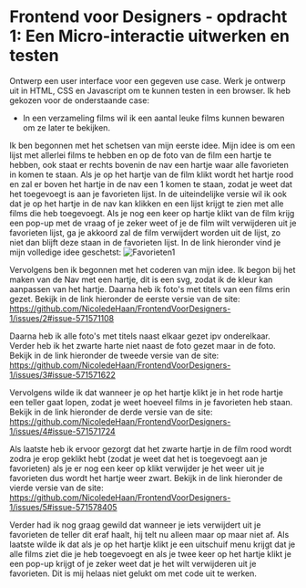 # Frontend voor Designers - opdracht 1: Een Micro-interactie uitwerken en testen

Ontwerp een user interface voor een gegeven use case. Werk je ontwerp uit in HTML, CSS en Javascript om te kunnen testen in een browser. Ik heb gekozen voor de onderstaande case:
- In een verzameling films wil ik een aantal leuke films kunnen bewaren om ze later te bekijken.

Ik ben begonnen met het schetsen van mijn eerste idee. Mijn idee is om een lijst met allerlei films te hebben en op de foto van de film een hartje te hebben, ook staat er rechts bovenin de nav een hartje waar alle favorieten in komen te staan. Als je op het hartje van de film klikt wordt het hartje rood en zal er boven het hartje in de nav een 1 komen te staan, zodat je weet dat het toegevoegt is aan je favorieten lijst. In de uiteindelijke versie wil ik ook dat je op het hartje in de nav kan klikken en een lijst krijgt te zien met alle films die heb toegevoegt. Als je nog een keer op hartje klikt van de film krijg een pop-up met de vraag of je zeker weet of je de film wilt verwijderen uit je favorieten lijst, ga je akkoord zal de film verwijdert worden uit de lijst, zo niet dan blijft deze staan in de favorieten lijst. In de link hieronder vind je mijn volledige idee geschetst:
![Favorieten1](https://user-images.githubusercontent.com/58775312/75352356-ea30b780-58a9-11ea-8d1c-e2ae2036135f.jpg)

Vervolgens ben ik begonnen met het coderen van mijn idee. Ik begon bij het maken van de Nav met een hartje, dit is een svg, zodat ik de kleur kan aanpassen van het hartje. Daarna heb ik foto's met titels van een films erin gezet. Bekijk in de link hieronder de eerste versie van de site:
https://github.com/NicoledeHaan/FrontendVoorDesigners-1/issues/2#issue-571571108

Daarna heb ik alle foto's met titels naast elkaar gezet ipv onderelkaar. Verder heb ik het zwarte harte niet naast de foto gezet maar in de foto. Bekijk in de link hieronder de tweede versie van de site:
https://github.com/NicoledeHaan/FrontendVoorDesigners-1/issues/3#issue-571571622

Vervolgens wilde ik dat wanneer je op het hartje klikt je in het rode hartje een teller gaat lopen, zodat je weet hoeveel films in je favorieten heb staan. Bekijk in de link hieronder de derde versie van de site:
https://github.com/NicoledeHaan/FrontendVoorDesigners-1/issues/4#issue-571571724

Als laatste heb ik ervoor gezorgt dat het zwarte hartje in de film rood wordt zodra je erop geklikt hebt (zodat je weet dat het is toegevoegt aan je favorieten) als je er nog een keer op klikt verwijder je het weer uit je favorieten dus wordt het hartje weer zwart. Bekijk in de link hieronder de vierde versie van de site:
https://github.com/NicoledeHaan/FrontendVoorDesigners-1/issues/5#issue-571578405

Verder had ik nog graag gewild dat wanneer je iets verwijdert uit je favorieten de teller dit eraf haalt, hij telt nu alleen maar op maar niet af. Als laatste wilde ik dat als je op het hartje klikt je een uitschuif menu krijgt dat je alle films ziet die je heb toegevoegt en als je twee keer op het hartje klikt je een pop-up krijgt of je zeker weet dat je het wilt verwijderen uit je favorieten. Dit is mij helaas niet gelukt om met code uit te werken.
